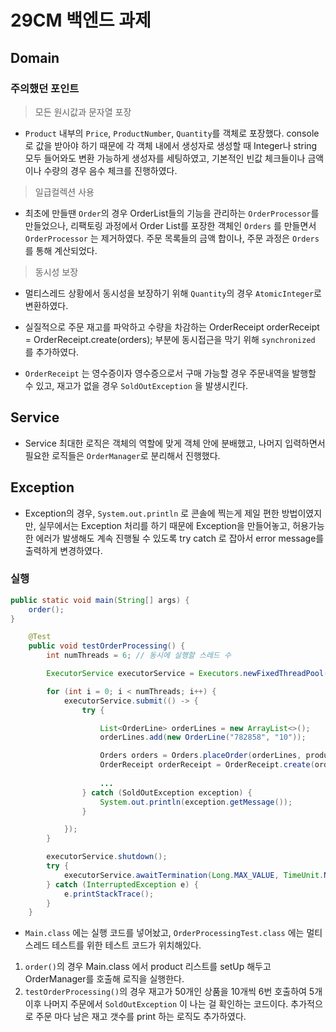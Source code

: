 # 29CM 백엔드 과제

## Domain
### 주의했던 포인트
> 모든 원시값과 문자열 포장

- `Product` 내부의 `Price`, `ProductNumber`, `Quantity`를 객체로 포장했다.
  console로 값을 받아야 하기 때문에 각 객체 내에서 생성자로 생성할 때 Integer나 string 모두 들어와도 변환 가능하게 생성자를 세팅하였고, 기본적인 빈값 체크들이나 금액이나 수량의 경우 음수 체크를 진행하였다.

>일급컬렉션 사용

- 최초에 만들땐 `Order`의 경우 OrderList들의 기능을 관리하는 `OrderProcessor`를 만들었으나, 리팩토링 과정에서 Order List를 포장한 객체인 `Orders` 를 만들면서 `OrderProcessor` 는 제거하였다. 주문 목록들의 금액 합이나, 주문 과정은 `Orders`를 통해 계산되었다.

> 동시성 보장

- 멀티스레드 상황에서 동시성을 보장하기 위해 `Quantity`의 경우 `AtomicInteger`로 변환하였다.
- 실질적으로 주문 재고를 파악하고 수량을 차감하는 OrderReceipt orderReceipt = OrderReceipt.create(orders); 부분에 동시접근을 막기 위해 `synchronized` 를 추가하였다.

- `OrderReceipt` 는 영수증이자 영수증으로서 구매 가능할 경우 주문내역을 발행할 수 있고, 재고가 없을 경우 `SoldOutException` 을 발생시킨다.

## Service
- Service 최대한 로직은 객체의 역할에 맞게 객체 안에 분배했고, 나머지 입력하면서 필요한 로직들은 `OrderManager`로 분리해서 진행했다.

## Exception
- Exception의 경우, `System.out.println` 로 콘솔에 찍는게 제일 편한 방법이였지만, 실무에서는 Exception 처리를 하기 때문에 Exception을 만들어놓고, 허용가능한 에러가 발생해도 계속 진행될 수 있도록 try catch 로 잡아서 error message를 출력하게 변경하였다.

### 실행
```java
public static void main(String[] args) {
    order();
}
```
```java
	@Test
	public void testOrderProcessing() {
		int numThreads = 6; // 동시에 실행할 스레드 수

		ExecutorService executorService = Executors.newFixedThreadPool(numThreads);

		for (int i = 0; i < numThreads; i++) {
			executorService.submit(() -> {
				try {

					List<OrderLine> orderLines = new ArrayList<>();
					orderLines.add(new OrderLine("782858", "10"));

					Orders orders = Orders.placeOrder(orderLines, products);
					OrderReceipt orderReceipt = OrderReceipt.create(orders);
					
					...
				} catch (SoldOutException exception) {
					System.out.println(exception.getMessage());
				}

			});
		}

		executorService.shutdown();
		try {
			executorService.awaitTermination(Long.MAX_VALUE, TimeUnit.NANOSECONDS);
		} catch (InterruptedException e) {
			e.printStackTrace();
		}
	}
```
- `Main.class` 에는 실행 코드를 넣어놨고, `OrderProcessingTest.class` 에는 멀티스레드 테스트를 위한 테스트 코드가 위치해있다.

1) `order()`의 경우 Main.class 에서 product 리스트를 setUp 해두고 OrderManager를 호출해 로직을 실행한다.
2) `testOrderProcessing()`의 경우 재고가 50개인 상품을 10개씩 6번 호출하여 5개 이후 나머지 주문에서 `SoldOutException` 이 나는 걸 확인하는 코드이다. 추가적으로 주문 마다 남은 재고 갯수를 print 하는 로직도 추가하였다. 